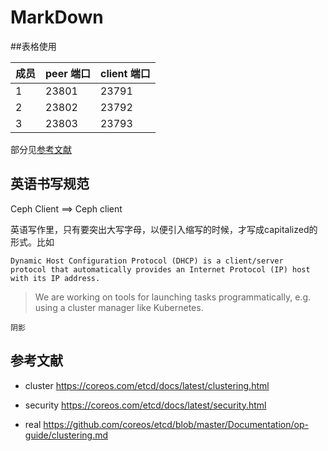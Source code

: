 # MarkDown

##表格使用

| 成员 | peer 端口 | client 端口 |
|-----|-----------|------------|
| 1   | 23801     | 23791      |
| 2   | 23802     | 23792      |
| 3   | 23803     | 23793      |

部分见[参考文献](#参考文献)

## 英语书写规范

Ceph Client ==> Ceph client

英语写作里，只有要突出大写字母，以便引入缩写的时候，才写成capitalized的形式。比如

```
Dynamic Host Configuration Protocol (DHCP) is a client/server 
protocol that automatically provides an Internet Protocol (IP) host 
with its IP address.
```

>  We are working on tools for launching tasks programmatically, e.g. using a cluster manager like Kubernetes.

`阴影`


## 参考文献

- <a name=cluster>cluster</a> https://coreos.com/etcd/docs/latest/clustering.html

- <a name=security>security</a> https://coreos.com/etcd/docs/latest/security.html

- <a name=real>real</a> https://github.com/coreos/etcd/blob/master/Documentation/op-guide/clustering.md


